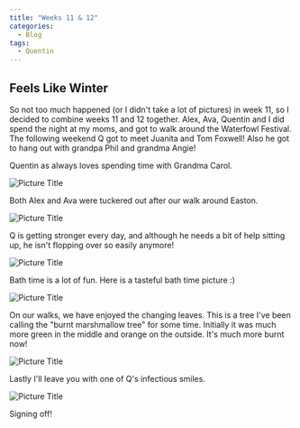 ```yaml
---
title: "Weeks 11 & 12"
categories:
  - Blog
tags:
  - Quentin
---
```


## Feels Like Winter

So not too much happened (or I didn't take a lot of pictures) in week 11, so I decided to combine weeks 11 and 12 together. Alex, Ava, Quentin and I did spend the night at my moms, and got to walk around the Waterfowl Festival. The following weekend Q got to meet Juanita and Tom Foxwell! Also he got to hang out with grandpa Phil and grandma Angie!

Quentin as always loves spending time with Grandma Carol.

![Picture Title](/assets/images/mom_q_stare.jpg)

Both Alex and Ava were tuckered out after our walk around Easton.

![Picture Title](/assets/images/alex_ava_sleep.jpg)

Q is getting stronger every day, and although he needs a bit of help sitting up, he isn't flopping over so easily anymore!

![Picture Title](/assets/images/bumbo.jpg)

Bath time is a lot of fun. Here is a tasteful bath time picture :)

![Picture Title](/assets/images/bath.jpg)

On our walks, we have enjoyed the changing leaves. This is a tree I've been calling the "burnt marshmallow tree" for some time. Initially it was much more green in the middle and orange on the outside. It's much more burnt now!

![Picture Title](/assets/images/marshmallow.jpg)

Lastly I'll leave you with one of Q's infectious smiles.

![Picture Title](/assets/images/smiles.jpg)

Signing off!
